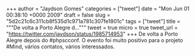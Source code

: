 
+++
author = "Jaydson Gomes"
categories = ["tweet"]
date = "Mon Jun 01 00:38:10 +0000 2009"
draft = false
slug = "5d2c21c6c311cb8f535d1c971a781c307fe1801c"
tags = ["tweet"]
title = """De volta a Porto Alegre d..."""
tweet = true
micro = true
tweet_url = "https://twitter.com/jaydson/status/1985714953"
+++
De volta a Porto Alegre depois do #phpscconf. O evento foi muito positivo para o projeto #Mind, vários contatos, vários interessados.
